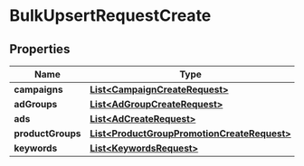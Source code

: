 

# BulkUpsertRequestCreate

## Properties

Name | Type | Description | Notes
------------ | ------------- | ------------- | -------------
**campaigns** | [**List&lt;CampaignCreateRequest&gt;**](CampaignCreateRequest.md) |  |  [optional]
**adGroups** | [**List&lt;AdGroupCreateRequest&gt;**](AdGroupCreateRequest.md) |  |  [optional]
**ads** | [**List&lt;AdCreateRequest&gt;**](AdCreateRequest.md) |  |  [optional]
**productGroups** | [**List&lt;ProductGroupPromotionCreateRequest&gt;**](ProductGroupPromotionCreateRequest.md) |  |  [optional]
**keywords** | [**List&lt;KeywordsRequest&gt;**](KeywordsRequest.md) |  |  [optional]




